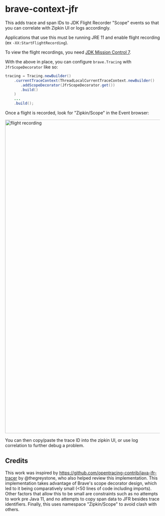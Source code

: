 # brave-context-jfr
This adds trace and span IDs to JDK Flight Recorder "Scope" events so
that you can correlate with Zipkin UI or logs accordingly.

Applications that use this must be running JRE 11 and enable flight
recording (ex `-XX:StartFlightRecording`).

To view the flight recordings, you need [JDK Mission Control 7](http://jdk.java.net/jmc/).

With the above in place, you can configure `brave.Tracing` with
`JfrScopeDecorator` like so:

```java
tracing = Tracing.newBuilder()
    .currentTraceContext(ThreadLocalCurrentTraceContext.newBuilder()
       .addScopeDecorator(JfrScopeDecorator.get())
       .build()
    )
    ...
    .build();
```

Once a flight is recorded, look for "Zipkin/Scope" in the Event browser:

<img width="1020" alt="flight recording" src="https://user-images.githubusercontent.com/64215/49850602-1b45d900-fe19-11e8-83fd-14b498128f09.png">

You can then copy/paste the trace ID into the zipkin UI, or use log
correlation to further debug a problem.

## Credits

This work was inspired by https://github.com/opentracing-contrib/java-jfr-tracer by @thegreystone,
who also helped review this implementation. This implementation takes advantage of Brave's scope
decorator design, which led to it being comparatively small (<50 lines of code including imports).
Other factors that allow this to be small are constraints such as no attempts to work pre Java 11,
and no attempts to copy span data to JFR besides trace identifiers. Finally, this uses namespace
"Zipkin/Scope" to avoid clash with others.
